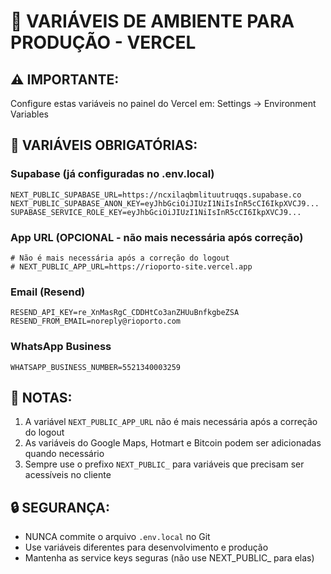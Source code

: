 # 📝 VARIÁVEIS DE AMBIENTE PARA PRODUÇÃO - VERCEL

## ⚠️ IMPORTANTE:
Configure estas variáveis no painel do Vercel em:
Settings → Environment Variables

## 🔧 VARIÁVEIS OBRIGATÓRIAS:

### Supabase (já configuradas no .env.local)
```
NEXT_PUBLIC_SUPABASE_URL=https://ncxilaqbmlituutruqqs.supabase.co
NEXT_PUBLIC_SUPABASE_ANON_KEY=eyJhbGciOiJIUzI1NiIsInR5cCI6IkpXVCJ9...
SUPABASE_SERVICE_ROLE_KEY=eyJhbGciOiJIUzI1NiIsInR5cCI6IkpXVCJ9...
```

### App URL (OPCIONAL - não mais necessária após correção)
```
# Não é mais necessária após a correção do logout
# NEXT_PUBLIC_APP_URL=https://rioporto-site.vercel.app
```

### Email (Resend)
```
RESEND_API_KEY=re_XnMasRgC_CDDHtCo3anZHUuBnfkgbeZSA
RESEND_FROM_EMAIL=noreply@rioporto.com
```

### WhatsApp Business
```
WHATSAPP_BUSINESS_NUMBER=5521340003259
```

## 📌 NOTAS:
1. A variável `NEXT_PUBLIC_APP_URL` não é mais necessária após a correção do logout
2. As variáveis do Google Maps, Hotmart e Bitcoin podem ser adicionadas quando necessário
3. Sempre use o prefixo `NEXT_PUBLIC_` para variáveis que precisam ser acessíveis no cliente

## 🔒 SEGURANÇA:
- NUNCA commite o arquivo `.env.local` no Git
- Use variáveis diferentes para desenvolvimento e produção
- Mantenha as service keys seguras (não use NEXT_PUBLIC_ para elas)
